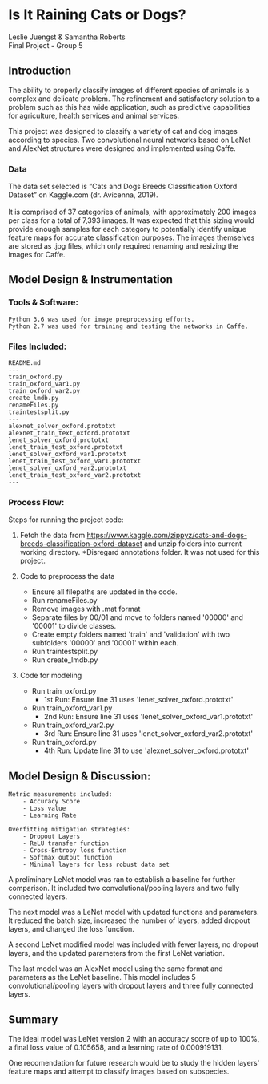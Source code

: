 # Is It Raining Cats or Dogs?
Leslie Juengst & Samantha Roberts <br/>
Final Project - Group 5

## Introduction
The ability to properly classify images of different species of animals is a complex and delicate problem. 
The refinement and satisfactory solution to a problem such as this has wide application, such as predictive capabilities for agriculture, health services and animal services. 

This project was designed to classify a variety of cat and dog images according to species. Two convolutional neural networks based on LeNet and AlexNet structures were designed and implemented using Caffe. 



### Data

The data set selected is “Cats and Dogs Breeds Classification Oxford Dataset” on Kaggle.com (dr. Avicenna, 2019).  
<br/> It is comprised of 37 categories of animals, with approximately 200 images per class for a total of 7,393 images.  It was expected that this sizing would provide enough samples for each category to potentially identify unique feature maps for accurate classification purposes. The images themselves are stored as .jpg files, which only required renaming and resizing the images for Caffe.


## Model Design & Instrumentation

### Tools & Software:
```
Python 3.6 was used for image preprocessing efforts.
Python 2.7 was used for training and testing the networks in Caffe.

```

### Files Included:
```
README.md
---
train_oxford.py
train_oxford_var1.py
train_oxford_var2.py
create_lmdb.py
renameFiles.py
traintestsplit.py
---
alexnet_solver_oxford.prototxt
alexnet_train_text_oxford.prototxt
lenet_solver_oxford.prototxt
lenet_train_test_oxford.prototxt
lenet_solver_oxford_var1.prototxt
lenet_train_test_oxford_var1.prototxt
lenet_solver_oxford_var2.prototxt
lenet_train_test_oxford_var2.prototxt
---
```

### Process Flow:

Steps for running the project code:

1) Fetch the data from https://www.kaggle.com/zippyz/cats-and-dogs-breeds-classification-oxford-dataset and unzip folders into current working directory.
    *Disregard annotations folder. It was not used for this project.

2) Code to preprocess the data
    * Ensure all filepaths are updated in the code.
    - Run renameFiles.py
    - Remove images with .mat format
    - Separate files by 00/01 and move to folders named '00000' and '00001' to divide classes.
    - Create empty folders named 'train' and 'validation' with two subfolders '00000' and '00001' within each.
    - Run traintestsplit.py 
    - Run create_lmdb.py

3) Code for modeling
    - Run train_oxford.py
        - 1st Run: Ensure line 31 uses 'lenet_solver_oxford.prototxt'
    - Run train_oxford_var1.py
        - 2nd Run: Ensure line 31 uses 'lenet_solver_oxford_var1.prototxt'
    - Run train_oxford_var2.py
         - 3rd Run: Ensure line 31 uses 'lenet_solver_oxford_var2.prototxt'
    - Run train_oxford.py
        - 4th Run: Update line 31 to use 'alexnet_solver_oxford.prototxt'



## Model Design & Discussion:
```
Metric measurements included: 
    - Accuracy Score
    - Loss value
    - Learning Rate

Overfitting mitigation strategies:
    - Dropout Layers
    - ReLU transfer function
    - Cross-Entropy loss function
    - Softmax output function
    - Minimal layers for less robust data set
```
A preliminary LeNet model was ran to establish a baseline for further comparison. It included two convolutional/pooling layers and two fully connected layers. 

The next model was a LeNet model with updated functions and parameters. It reduced the batch size, increased the number of layers, added dropout layers, and changed the loss function.

A second LeNet modified model was included with fewer layers, no dropout layers, and the updated parameters from the first LeNet variation.

The last model was an AlexNet model using the same format and parameters as the LeNet baseline. This model includes 5 convolutional/pooling layers with dropout layers and three fully connected layers.

## Summary

The ideal model was LeNet version 2 with an accuracy score of up to 100%, a final loss value of 0.105658, and a learning rate of 0.000919131.

One recomendation for future research would be to study the hidden layers' feature maps and attempt to classify images based on subspecies.


